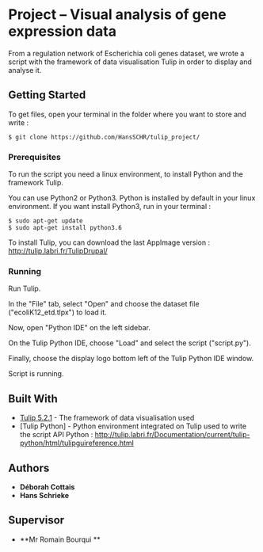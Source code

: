 # Project – Visual analysis of gene expression data

From a regulation network of Escherichia coli genes dataset, we wrote a script with the framework of data visualisation Tulip in order to display and analyse it. 


## Getting Started

To get files, open your terminal in the folder where you want to store and write : 

```
$ git clone https://github.com/HansSCHR/tulip_project/
```

### Prerequisites

To run the script you need a linux environment, to install Python and the framework Tulip. 

You can use Python2 or Python3. Python is installed by default in your linux environment. If you want install Python3, run in your terminal : 

```
$ sudo apt-get update
$ sudo apt-get install python3.6
```
To install Tulip, you can download the last AppImage version : http://tulip.labri.fr/TulipDrupal/


### Running

Run Tulip.

In the "File" tab, select "Open" and choose the dataset file ("ecoliK12_etd.tlpx") to load it. 

Now, open "Python IDE" on the left sidebar. 

On the Tulip Python IDE, choose "Load" and select the script ("script.py"). 

Finally, choose the display logo bottom left of the Tulip Python IDE window. 

Script is running. 


## Built With

* [Tulip 5.2.1](http://tulip.labri.fr/TulipDrupal/) - The framework of data visualisation used
* [Tulip Python] - Python environment integrated on Tulip used to write the script
              API Python : http://tulip.labri.fr/Documentation/current/tulip-python/html/tulipguireference.html



## Authors

* **Déborah Cottais** 
* **Hans Schrieke** 

## Supervisor 

* **Mr Romain Bourqui ** 
